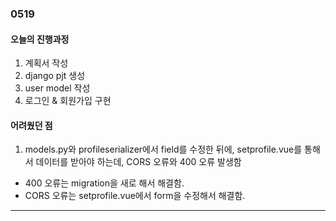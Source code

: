 ### 0519 

#### 오늘의 진행과정

1. 계획서 작성
2. django pjt 생성
3. user model 작성
4. 로그인 & 회원가입 구현

#### 어려웠던 점

1. models.py와 profileserializer에서 field를 수정한 뒤에, setprofile.vue를 통해서 데이터를 받아야 하는데, CORS 오류와 400 오류 발생함
  - 400 오류는 migration을 새로 해서 해결함.
  - CORS 오류는 setprofile.vue에서 form을 수정해서 해결함.

---